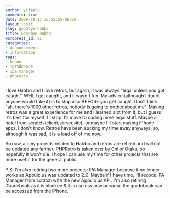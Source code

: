 ```yaml
---
author: yifanlu
comments: true
date: 2009-10-17 16:55:58-06:00
layout: post
slug: goodbye-habbo
title: Goodbye Habbo!
wordpress_id: 81
categories:
- Announcements
- Information
tags:
- habbo
- igradebook
- ipa manager
- phpretro
---
```


I love Habbo and I love retros, but again, it was always "legal unless you got caught". Well, I got caught, and it wasn't fun. My advice (although I doubt anyone would take it) is to stop also BEFORE you get caught. Don't think "ah, there's 1000 other retros, nobody is going to bother about me". Making retros was a great experience for me and I learned alot from it, but I guess it's best for myself if I stop. I'll move to coding more legal stuff. Maybe a hotel from scratch (client,server,site), or maybe I'll start making iPhone apps. I don't know. Retros have been sucking my time away anyways, so, although it was sad, it is a load off of me now.

So now, all my projects related to Habbo and retros are retired and will not be updated any farther. PHPRetro is taken over by 0ni of Otaku, so hopefully it won't die. I hope I can use my time for other projects that are more useful for the general public.

P.S: I'm also retiring two more projects: IPA Manager because it no longer works as Appulo.us was updated to 2.0. Maybe if I have time, I'll recode IPA Manager from scratch with the new Appulo.us API. I'm also retiring iGradebook as it is blocked & it is useless now because the gradebook can be accessed from the iPhone.
